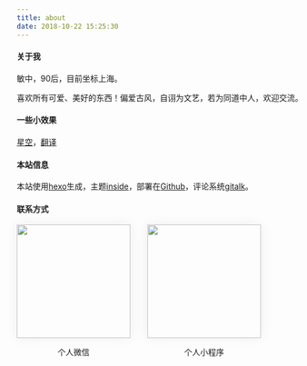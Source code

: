 ```yaml
---
title: about
date: 2018-10-22 15:25:30
---
```


#### 关于我
敏中，90后，目前坐标上海。  

喜欢所有可爱、美好的东西！偏爱古风，自诩为文艺，若为同道中人，欢迎交流。

#### 一些小效果
<a href="https://zine-fj.github.io/starrySky/" target="_target">星空</a>，<a href="https://zine-fj.github.io/translate/" target="_target">翻译</a>

#### 本站信息
本站使用<a href="https://hexo.io/zh-cn" target="_target">hexo</a>生成，主题<a href="https://github.com/ike-c/hexo-theme-inside" target="_target">inside</a>，部署在<a href="https://github.com" target="_target">Github</a>，评论系统<a href="https://github.com/gitalk/gitalk" target="_target">gitalk</a>。

#### 联系方式
<div style="display: flex;flex-wrap: wrap;">
    <div style="margin-right: 30px;">
        <img src="images/wx.jpg" style="width:200px;height: 200px;box-shadow: 0 0 20px #eee;">
        <p style="text-align:center;">个人微信</p>
    </div>
    <div>
        <img src="images/xcx.png" style="width:200px;height: 200px;box-shadow: 0 0 20px #eee;">
        <p style="text-align:center;">个人小程序</p>
    </div>
</div>
